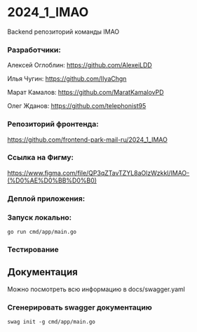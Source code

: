 # 2024_1_IMAO
Backend репозиторий команды IMAO

### Разработчики:

Алексей Оглоблин: https://github.com/AlexeiLDD

Илья Чугин: https://github.com/IlyaChgn

Марат Камалов: https://github.com/MaratKamalovPD

Олег Жданов: https://github.com/telephonist95

### Репозиторий фронтенда:
https://github.com/frontend-park-mail-ru/2024_1_IMAO

### Ссылка на Фигму:
https://www.figma.com/file/QP3qZTavTZYL8aOlzWzkkl/IMAO-(%D0%AE%D0%BB%D0%B0)

### Деплой приложения:


### Запуск локально:
`go run cmd/app/main.go`

### Тестирование


## Документация
Можно посмотреть всю информацию в docs/swagger.yaml

### Сгенерировать swagger документацию
`swag init -g cmd/app/main.go`
